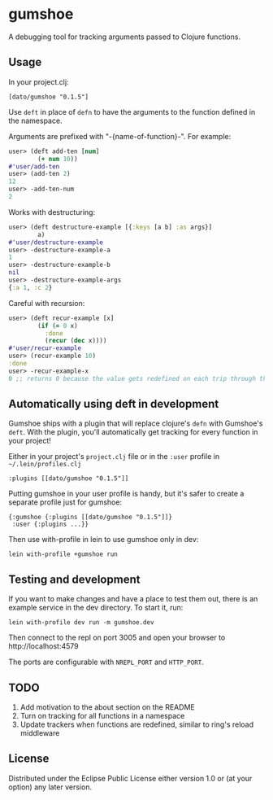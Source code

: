 # gumshoe

A debugging tool for tracking arguments passed to Clojure functions.

## Usage

In your project.clj:

```
[dato/gumshoe "0.1.5"]
```

Use `deft` in place of `defn` to have the arguments to the function defined in the namespace.

Arguments are prefixed with "-{name-of-function}-". For example:

```clojure
user> (deft add-ten [num]
        (+ num 10))
#'user/add-ten
user> (add-ten 2)
12
user> -add-ten-num
2
```

Works with destructuring:

```clojure
user> (deft destructure-example [{:keys [a b] :as args}]
        a)
#'user/destructure-example
user> -destructure-example-a
1
user> -destructure-example-b
nil
user> -destructure-example-args
{:a 1, :c 2}
```

Careful with recursion:
```clojure
user> (deft recur-example [x]
        (if (= 0 x)
          :done
          (recur (dec x))))
#'user/recur-example
user> (recur-example 10)
:done
user> -recur-example-x
0 ;; returns 0 because the value gets redefined on each trip through the function
```

## Automatically using deft in development

Gumshoe ships with a plugin that will replace clojure's `defn` with Gumshoe's `deft`. With the plugin, you'll automatically get tracking for every function in your project!

Either in your project's `project.clj` file or in the `:user` profile in `~/.lein/profiles.clj`

```
:plugins [[dato/gumshoe "0.1.5"]]
```

Putting gumshoe in your user profile is handy, but it's safer to create a separate profile just for gumshoe:

```
{:gumshoe {:plugins [[dato/gumshoe "0.1.5"]]}
 :user {:plugins ...}}
```

Then use with-profile in lein to use gumshoe only in dev:

```
lein with-profile +gumshoe run
```

## Testing and development

If you want to make changes and have a place to test them out, there is an
example service in the dev directory. To start it, run:

```
lein with-profile dev run -m gumshoe.dev
```

Then connect to the repl on port 3005 and open your browser to http://localhost:4579

The ports are configurable with `NREPL_PORT` and `HTTP_PORT`.

## TODO

1. Add motivation to the about section on the README
2. Turn on tracking for all functions in a namespace
3. Update trackers when functions are redefined, similar to ring's reload middleware

## License

Distributed under the Eclipse Public License either version 1.0 or (at
your option) any later version.
